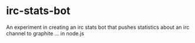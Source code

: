 irc-stats-bot
=============

An experiment in creating an irc stats bot that pushes statistics about an irc channel to graphite ... in node.js